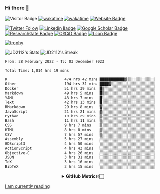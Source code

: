 ### Hi there 👋
![Visitor Badge](https://visitor-badge.laobi.icu/badge?page_id=JD2112.JD2112)
[![wakatime](https://github.com/JD2112/JD2112/actions/workflows/waka-readme.yml/badge.svg)](https://github.com/JD2112/JD2112/actions/workflows/waka-readme.yml)
[![wakatime](https://wakatime.com/badge/user/fe95275f-909a-4147-a45d-624981173898.svg)](https://wakatime.com/@fe95275f-909a-4147-a45d-624981173898)
[![Website Badge](https://img.shields.io/badge/website-informational?style=flat-square)](http://jyotirmoydas.netlify.app)

[![Twitter Follow](https://img.shields.io/twitter/follow/jyotirmoy21?style=social)](https://twitter.com/jyotirmoy21)
[![Linkedin Badge](https://img.shields.io/badge/-jyotirmoy-blue?style=plastic&logo=Linkedin&logoColor=white&link=https://www.linkedin.com/in/dasjyotirmoy/)](https://www.linkedin.com/in/dasjyotirmoy/)
[![Google Scholar Badge](https://img.shields.io/badge/-jyotirmoy-blue?style=plastic&logo=GoogleScholar&logoColor=white&link=https://scholar.google.se/citations?user=IMBYOv8AAAAJ&hl=en)](https://scholar.google.se/citations?user=IMBYOv8AAAAJ&hl=en)
[![ResearchGate Badge](https://img.shields.io/badge/-jyotirmoy-cyan?style=plastic&logo=ResearchGate&logoColor=white&link=https://www.researchgate.net/profile/Jyotirmoy-Das-3)](https://www.researchgate.net/profile/Jyotirmoy-Das-3)
[![ORCiD Badge](https://img.shields.io/badge/-jyotirmoy-green?style=plastic&logo=orcid&logoColor=white&link=https://orcid.org/0000-0002-5649-4658)](https://orcid.org/0000-0002-5649-4658)
[![Loop Badge](https://img.shields.io/badge/-jyotirmoy-orange?style=plastic&logo=Loop&logoColor=white&link=https://loop.frontiersin.org/people/1519976/overview)](https://loop.frontiersin.org/people/1519976/overview)

[![trophy](https://github-profile-trophy.vercel.app/?username=JD2112)](https://github.com/ryo-ma/github-profile-trophy)

<!--
**JD2112/JD2112** is a ✨ _special_ ✨ repository because its `README.md` (this file) appears on your GitHub profile.

Here are some ideas to get you started:

- 🔭 I’m currently working on ...
- 🌱 I’m currently learning ...
- 👯 I’m looking to collaborate on ...
- 🤔 I’m looking for help with ...
- 💬 Ask me about ...
- 📫 How to reach me: ...
- 😄 Pronouns: ...
- ⚡ Fun fact: ...
![JD2112's Top Languages](https://github-readme-stats.vercel.app/api/top-langs/?username=JD2112&theme=vue-dark&show_icons=true&hide_border=true&layout=compact)
-->
![JD2112's Stats](https://github-readme-stats.vercel.app/api?username=JD2112&theme=vue-dark&show_icons=true&hide_border=true&count_private=true)
![JD2112's Streak](https://github-readme-streak-stats.herokuapp.com/?user=JD2112&theme=vue-dark&hide_border=true)





<!--START_SECTION:waka-->

```txt
From: 28 February 2022 - To: 03 December 2023

Total Time: 1,014 hrs 19 mins

R                          474 hrs 42 mins ███████████▓░░░░░░░░░░░░░   46.80 %
Other                      194 hrs 31 mins ████▓░░░░░░░░░░░░░░░░░░░░   19.18 %
Docker                     51 hrs 39 mins  █▒░░░░░░░░░░░░░░░░░░░░░░░   05.09 %
Markdown                   49 hrs 5 mins   █▒░░░░░░░░░░░░░░░░░░░░░░░   04.84 %
YAML                       43 hrs 7 mins   █░░░░░░░░░░░░░░░░░░░░░░░░   04.25 %
Text                       42 hrs 13 mins  █░░░░░░░░░░░░░░░░░░░░░░░░   04.16 %
RMarkdown                  29 hrs 8 mins   ▓░░░░░░░░░░░░░░░░░░░░░░░░   02.87 %
JavaScript                 21 hrs 21 mins  ▓░░░░░░░░░░░░░░░░░░░░░░░░   02.11 %
Python                     19 hrs 29 mins  ▒░░░░░░░░░░░░░░░░░░░░░░░░   01.92 %
Bash                       11 hrs 11 mins  ▒░░░░░░░░░░░░░░░░░░░░░░░░   01.10 %
CSS                        9 hrs 7 mins    ▒░░░░░░░░░░░░░░░░░░░░░░░░   00.90 %
HTML                       8 hrs 8 mins    ▒░░░░░░░░░░░░░░░░░░░░░░░░   00.80 %
CSV                        7 hrs 57 mins   ▒░░░░░░░░░░░░░░░░░░░░░░░░   00.78 %
Assembly                   5 hrs 27 mins   ░░░░░░░░░░░░░░░░░░░░░░░░░   00.54 %
GDScript3                  4 hrs 50 mins   ░░░░░░░░░░░░░░░░░░░░░░░░░   00.48 %
ActionScript               4 hrs 43 mins   ░░░░░░░░░░░░░░░░░░░░░░░░░   00.47 %
Objective-C                4 hrs 26 mins   ░░░░░░░░░░░░░░░░░░░░░░░░░   00.44 %
JSON                       3 hrs 31 mins   ░░░░░░░░░░░░░░░░░░░░░░░░░   00.35 %
TeX                        3 hrs 16 mins   ░░░░░░░░░░░░░░░░░░░░░░░░░   00.32 %
BibTeX                     3 hrs 15 mins   ░░░░░░░░░░░░░░░░░░░░░░░░░   00.32 %
```

<!--END_SECTION:waka-->

<div align="center">
    <details>
        <summary><b>GitHub Metrics👇🏻</b></summary>
    <br>
        
[Get Details](https://metrics.lecoq.io/insights/JD2112)
    </details>
</div>

<a target="_blank" href="https://www.goodreads.com/user/show/21242415-jyotirmoy-das">I am currently reading</a>


